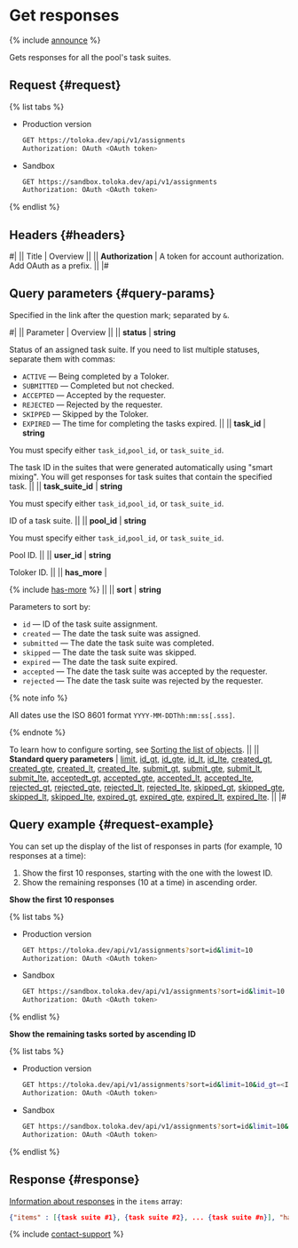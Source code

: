 # Get responses

{% include [announce](../_includes/announce.md) %}

Gets responses for all the pool's task suites.

## Request {#request}

{% list tabs %}

- Production version

    ```bash
    GET https://toloka.dev/api/v1/assignments
    Authorization: OAuth <OAuth token>
    ```

- Sandbox

    ```bash
    GET https://sandbox.toloka.dev/api/v1/assignments
    Authorization: OAuth <OAuth token>
    ```

{% endlist %}

## Headers {#headers}

#|
|| Title | Overview ||
|| **Authorization** | A token for account authorization. Add OAuth as a prefix. ||
|#

## Query parameters {#query-params}

Specified in the link after the question mark; separated by `&`.

#|
|| Parameter | Overview ||
|| **status** | **string**

Status of an assigned task suite. If you need to list multiple statuses, separate them with commas:

- `ACTIVE` — Being completed by a Toloker.
- `SUBMITTED` — Completed but not checked.
- `ACCEPTED` — Accepted by the requester.
- `REJECTED` — Rejected by the requester.
- `SKIPPED` — Skipped by the Toloker.
- `EXPIRED` — The time for completing the tasks expired. ||
|| **task_id** | **string**

You must specify either `task_id`,`pool_id`, or `task_suite_id`.

The task ID in the suites that were generated automatically using "smart mixing". You will get responses for task suites that contain the specified task. ||
|| **task_suite_id** | **string**

You must specify either `task_id`,`pool_id`, or `task_suite_id`.

ID of a task suite. ||
|| **pool_id** | **string**

You must specify either `task_id`,`pool_id`, or `task_suite_id`.

Pool ID. ||
|| **user_id** | **string**

Toloker ID. ||
|| **has_more** | 

{% include [has-more](../_includes/has-more.md) %} ||
|| **sort** | **string**

Parameters to sort by:

- `id` — ID of the task suite assignment.
- `created` — The date the task suite was assigned.
- `submitted` — The date the task suite was completed.
- `skipped` — The date the task suite was skipped.
- `expired` — The date the task suite expired.
- `accepted` — The date the task suite was accepted by the requester.
- `rejected` — The date the task suite was rejected by the requester.

{% note info %}

All dates use the ISO 8601 format `YYYY-MM-DDThh:mm:ss[.sss]`.

{% endnote %}

To learn how to configure sorting, see [Sorting the list of objects](sorting.md). ||
|| **Standard query parameters** | [limit](./standard-query-parameters.md#limit),  [id_gt](./standard-query-parameters.md#id_gt), [id_gte](./standard-query-parameters.md#id_gte), [id_lt](./standard-query-parameters.md#id_lt), [id_lte](./standard-query-parameters.md#id_lte), [created_gt](./standard-query-parameters.md#created_gt), [created_gte](./standard-query-parameters.md#created_gte), [created_lt](./standard-query-parameters.md#created_lt), [created_lte](./standard-query-parameters.md#created_lte), [submit_gt](./standard-query-parameters.md#submit_gt), [submit_gte](./standard-query-parameters.md#submit_gte), [submit_lt](./standard-query-parameters.md#submit_lt), [submit_lte](./standard-query-parameters.md#submit_lte), [acceptedt_gt](./standard-query-parameters.md#accepted_gt), [accepted_gte](./standard-query-parameters.md#accepted_gte), [accepted_lt](./standard-query-parameters.md#accepted_lt), [accepted_lte](./standard-query-parameters.md#accepted_lte), [rejected_gt](./standard-query-parameters.md#rejected_gt), [rejected_gte](./standard-query-parameters.md#rejected_gte), [rejected_lt](./standard-query-parameters.md#rejected_lt), [rejected_lte](./standard-query-parameters.md#rejected_lte), [skipped_gt](./standard-query-parameters.md#skipped_gt), [skipped_gte](./standard-query-parameters.md#skipped_gte), [skipped_lt](./standard-query-parameters.md#skipped_lt), [skipped_lte](./standard-query-parameters.md#skipped_lte), [expired_gt](./standard-query-parameters.md#expired_gt), [expired_gte](./standard-query-parameters.md#expired_gte), [expired_lt](./standard-query-parameters.md#expired_lt), [expired_lte](./standard-query-parameters.md#expired_lte). ||
|#

## Query example {#request-example}

You can set up the display of the list of responses in parts (for example, 10 responses at a time):

1. Show the first 10 responses, starting with the one with the lowest ID.
1. Show the remaining responses (10 at a time) in ascending order.

**Show the first 10 responses**

{% list tabs %}

- Production version

    ```bash
    GET https://toloka.dev/api/v1/assignments?sort=id&limit=10
    Authorization: OAuth <OAuth token>
    ```

- Sandbox

    ```bash
    GET https://sandbox.toloka.dev/api/v1/assignments?sort=id&limit=10
    Authorization: OAuth <OAuth token>
    ```

{% endlist %}

**Show the remaining tasks sorted by ascending ID**

{% list tabs %}

- Production version

    ```bash
    GET https://toloka.dev/api/v1/assignments?sort=id&limit=10&id_gt=<ID of the last task suite from the previous response>
    Authorization: OAuth <OAuth token>
    ```

- Sandbox

    ```bash
    GET https://sandbox.toloka.dev/api/v1/assignments?sort=id&limit=10&id_gt=<ID of the last task suite from the previous response>
    Authorization: OAuth <OAuth token>
    ```

{% endlist %}

## Response {#response}

[Information about responses](get-assignment-id.md) in the `items` array:

```json
{"items" : [{task suite #1}, {task suite #2}, ... {task suite #n}], "has_more": true}
```

{% include [contact-support](../../guide/_includes/contact-support.md) %}